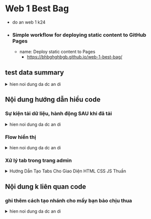 # Web 1 Best Bag

- do an web 1 k24
- ### Simple workflow for deploying static content to GitHub Pages
  - name: Deploy static content to Pages
    - https://bhbghghbgb.github.io/web-1-best-bag/

## test data summary

<details>

<summary>hien noi dung da dc an di</summary>

- thoi gian luu iso string timezone +07:00
- 750 san pham
- 100 nguoi dung
  - 2 chu cuoi ten viet lien khong dau dung cho
    - sau dau cham email
    - truoc dau tru password
    - username `[viet xuoi].[viet nguoc][4 so ngau nhien]`
  - ngay tao trong nam 2024, truoc 25/11/2024
  - bi khoa tai khoan: ty le 5%
- 200 hoa don
  - chi chon trong 100 san pham
  - chi chon trong 80 nguoi dung
  - ngay tao trong nam 2024, truoc 25/11/2024
  - toi da 5 chi tiet moi hoa don
    - toi da 5 so luong san pham moi chi tiet
  - trang thai xu ly: `["dang", "chua", "huy", "roi"]`, `cum_weights=[10, 25, 60, 1000]`

</details>

## Nội dung hướng dẫn hiểu code

### Sự kiện tải dữ liệu, hành động SAU khi đã tải

<details>

<summary>hien noi dung da dc an di</summary>

- Cac ham chi la viet mau/vi du, co the thay doi

1. Cơ bản hàm tải tổng là làm gì
2. ![image](https://github.com/user-attachments/assets/7d7f3ef5-2fc4-4c0e-953b-a0632a1c2a1b)
3. ví dụ hàm thong ke thoi gian **CẦN CÓ** hóa đơn đã tải xong
4. ![image](https://github.com/user-attachments/assets/5b60a5c5-c1fb-457a-97e4-c824c47931f6)
5. hiện biểu đồ cần kết quả thống kê
6. ![image](https://github.com/user-attachments/assets/ef048f9a-6788-4821-bc60-a9ff2738a7b4)
7. gọi theo thứ tự
8. ![image](https://github.com/user-attachments/assets/35d7c435-0b64-42ab-8f54-8142b8358f57)
9. bởi vì hàm tải nhận vào hàm các hành động thực hiện **SAU KHI TẢI**
10. ![image](https://github.com/user-attachments/assets/66faea25-0d8c-419e-98f0-5d900818f8b7)

</details>

### Flow hiển thị

<details>

<summary>hien noi dung da dc an di</summary>

- Cac ham chi la viet mau/vi du, co the thay doi

1. Sự kiện load gọi hàm tải dữ liệu
   1. ![image](https://github.com/user-attachments/assets/53c1bd7c-afd2-41c1-a78c-cde115824985)
2. hàm tải gọi hàm kiểm tra localstorage
   1. file và key
   2. ![image](https://github.com/user-attachments/assets/73a439a2-e120-41a2-a88e-28886266d5e8)
   3. kiểm tra nếu có localstorage rồi thì trả về ko thì tải ban đầu từ file
   4. ![image](https://github.com/user-attachments/assets/49aec496-0a95-4dd4-9c69-6dfea52e32d8)
   5. ![image](https://github.com/user-attachments/assets/c58e49db-0a3b-40ab-9bc8-6dff21ff78f2)
   6. gọi hàm tính dữ liệu hiển thị
3. hàm tính dữ liệu được hiển thị
   1. trong hàm hiển thị, tính toán danh sách hiển thị
   2. ![image](https://github.com/user-attachments/assets/14a62340-2053-4469-9c12-89e69bbcfad5)
      1. gọi hàm lấy param để lấy các cài đặt hiển thị
      2. ![image](https://github.com/user-attachments/assets/2b434e6a-c105-49fe-a639-78ea5412f13e)
   3. sử dụng cài đặt để lọc, sắp xếp hoặc tìm kiếm
   4. ![image](https://github.com/user-attachments/assets/5ca7e4b2-9879-4c8f-b43f-4b771bdb1686)
   5. tính các chỉ số phân trang và chia mảng trang hiện tại
   6. ![image](https://github.com/user-attachments/assets/68547ce3-1358-4aa3-af53-49027ebdfd09)
   7. gọi hàm hiển thị
4. hàm hiển thị sử dụng mảng đã chia phân trang
   1. để hiện danh sách và pagination
   2. ![image](https://github.com/user-attachments/assets/89e8f9c5-6e95-44ef-a49f-713de4149a95)
   3. hàm hiển thị danh sách sp tìm phân tử thế chỗ rồi thêm các item vào
      1. ![image](https://github.com/user-attachments/assets/8f2e841d-e9f8-4e12-a2bb-e3210c2731c5)
      2. hàm render Item một sản phẩm
      3. ![image](https://github.com/user-attachments/assets/334dda3b-244c-4352-ad14-a5fb7e8be685)
   4. hàm hiển thị pagination chỉ sử dụng chỉ số hiện tại và tối đa để tạo hiển thị
      1. ![image](https://github.com/user-attachments/assets/1003825d-fc30-4d3f-b192-5e04f3400e2d)
5. thực hiện tương tự cho sản phẩm, người dùng, hóa đơn

</details>

### Xử lý tab trong trang admin

<details>

<summary>Hướng Dẫn Tạo Tabs Cho Giao Diện HTML CSS JS Thuần</summary>

#### Hướng Dẫn Tạo Tabs Cho Giao Diện HTML CSS JS Thuần

##### Bước 1: Tạo Nhiều File HTML Cho Mỗi Tab

- Mỗi tab sẽ tương ứng với một file HTML riêng, ví dụ: `thongke.html`, `nguoidung.html`, v.v.

##### Bước 2: Test Và Comment HTML Không Cần Thiết

- Sau khi kiểm tra nội dung của từng file HTML và đảm bảo rằng nó hiển thị đúng, comment phần HTML không cần thiết, chỉ giữ lại nội dung trong `<body>`.

##### Bước 3: Load Nội Dung Các Tab Bằng Fetch

- Sử dụng `fetch` để load nội dung của các file HTML vào một wrapper.

##### Ví dụ:

1. **Tạo file `nguoidung.html` với nội dung mẫu:**

   ```html
   <!DOCTYPE html>
   <html lang="en">
     <head>
       <meta charset="UTF-8" />
       <meta name="viewport" content="width=device-width, initial-scale=1.0" />
       <link rel="stylesheet" href="/style.css" />
       <link rel="stylesheet" href="./admin.css" />
       <link
         rel="shortcut icon"
         href="images/icons8-bag-96.png"
         type="image/png"
       />
       <script src="/main.js"></script>
       <script src="./admin.js"></script>
       <title>Web 1 Best Bag</title>
     </head>
     <body>
       <h1>Danh Sách Người Dùng</h1>
       <div class="user-list"></div>
       <div class="pagination"></div>
     </body>
   </html>
   ```

   - Thuc hien test va kiem tra co hien chinh xac chua

2. **Sửa file `nguoidung.html`:**

   - Xóa các phần không liên quan, giữ lại nội dung chính:
     ```html
     <!-- Comment phần không cần thiết -->
     <!-- ... -->
     <h1>Danh Sách Người Dùng</h1>
     <div class="product-list"></div>
     <div class="pagination"></div>
     <!-- ... -->
     ```

3. **Sửa `admin.html`:**

   - Tạo một wrapper để hiển thị nội dung của các tab:
     ```html
     <div id="content-wrapper"></div>
     ```

4. **Sửa `admin.js`:**

   - Kiểm tra tab đang được chọn và dùng `fetch` để load file HTML tương ứng:

     ```javascript
     const loadTabContent = async (tab) => {
       const response = await fetch(`${tab}.html`);
       const data = await response.text();
       document.getElementById("content-wrapper").innerHTML = data;
     };

     // Ví dụ khi chọn tab "nguoidung"
     loadTabContent("nguoidung");
     ```

     Hoac

     ```javascript
     const wrapper = document.getElementById("content-wrapper"); // Giả sử wrapper có id là 'content-wrapper'

     function loadTabContent(tabName) {
       fetch(`${tabName}.html`)
         .then((response) => response.text())
         .then((data) => {
           wrapper.innerHTML = data;
         });
     }
     ```

##### Kết Quả

- **Ưu điểm:** Các tab như `thongke` hay `nguoidung` sẽ được load từ file HTML riêng, giúp quản lý nội dung dễ dàng và tránh việc phải ẩn hiện nhiều phần tử HTML phức tạp.

##### Ghi Chú

- Nhớ comment lại phần HTML không cần thiết, thay vì xóa, để có thể dễ dàng kiểm tra lại khi cần.

</details>

## Nội dung k liên quan code

### ghi thêm cách tạo nhánh cho mấy bạn bảo chịu thua

<details>

<summary>hien noi dung da dc an di</summary>

1. ![image](https://github.com/user-attachments/assets/ca9cc847-18b2-49e8-884a-37d46ea62a8e)
2. ![image](https://github.com/user-attachments/assets/f08eb559-26a4-47f4-b9e2-e59db3e1512a)
3. ![image](https://github.com/user-attachments/assets/73894cc7-a6ad-44b4-8ccc-252b20400e6f)
4. ![image](https://github.com/user-attachments/assets/2c2f3a4d-aef8-4fd2-ab0c-c96ebef03e42)
5. ![image](https://github.com/user-attachments/assets/f826ca95-8260-4a81-9eef-ff53411ef428)
6. ![image](https://github.com/user-attachments/assets/17a40ffc-bb72-4668-a8af-5d2d30ba2112)
7. ![image](https://github.com/user-attachments/assets/6fc56db2-4d35-4ff2-ad06-6eba12a357e8)

</details>
